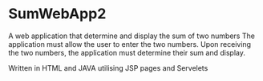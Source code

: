 # SumWebApp2
 A web application that determine and display the sum of two numbers
 The application must allow the user to enter the two numbers. Upon receiving the 
two numbers, the application must determine their sum and display.

Written in HTML and JAVA utilising JSP pages and Servelets


